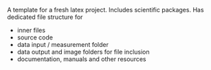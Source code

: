 A template for a fresh latex project.
Includes scientific packages.
Has dedicated file structure for
- inner files
- source code
- data input / measurement folder
- data output and image folders for file inclusion
- documentation, manuals and other resources